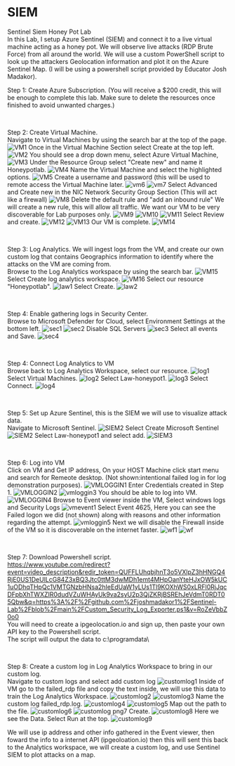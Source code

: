 # SIEM
Sentinel Siem Honey Pot Lab
<br>
In this Lab, I setup Azure Sentinel (SIEM) and connect it to a live virtual machine acting as a honey pot. We will observe live attacks (RDP Brute Force) from all around the world. We will use a custom PowerShell script to look up the attackers Geolocation information and plot it on the Azure Sentinel Map.
(I will be using a powershell script provided by Educator Josh Madakor).

Step 1:
Create Azure Subscription. (You will receive a $200 credit, this will be enough to complete this lab. Make sure to delete the resources once finished to avoid unwanted charges.)

<br>

Step 2:
Create Virtual Machine.
<br>
Navigate to Virtual Machines by using the search bar at the top of the page.
![VM1](https://user-images.githubusercontent.com/107056915/173632168-2186999d-24ae-489e-8687-aee168b2cae0.png)
Once in the Virtual Machine Section select Create at the top left.
![VM2](https://user-images.githubusercontent.com/107056915/173632177-6d117440-f468-4531-b135-de1bf83c41f1.png)
You should see a drop down menu, select Azure Virtual Machine,
![VM3](https://user-images.githubusercontent.com/107056915/173632180-0b6d25b3-26d5-41a8-8132-0c8ec3c8934c.png)
Under the Resource Group select "Create new" and name it Honeypotlab.
![VM4](https://user-images.githubusercontent.com/107056915/173632187-705b11d6-53bf-49cc-b8a5-000a71b12e66.png)
Name the Virtual Machine and select the highlighted options.
![VM5](https://user-images.githubusercontent.com/107056915/173632385-e0567063-1b9d-4d03-a4f3-e578b21721b2.png)
Create a username and password (this will be used to remote access the Virtual Machine later.
![vm6](https://user-images.githubusercontent.com/107056915/173632312-c42c1125-5d54-4507-b717-48a943ed6c21.png)
![vm7](https://user-images.githubusercontent.com/107056915/173633014-cd628a78-c2cd-426a-aea6-746c0a6cf0a7.png)
Select Advanced and Create new in the NIC Network Security Group Section (This will act like a firewall)
![VM8](https://user-images.githubusercontent.com/107056915/173632438-5da94323-e3dd-4bc9-95f8-cca1178144f6.png)
Delete the default rule and "add an inbound rule" We will create a new rule, this will allow all traffic. We want our VM to be very discoverable for Lab purposes only.
![VM9](https://user-images.githubusercontent.com/107056915/173632447-e5d5cea2-337d-4530-b5cb-2c4b666a0926.png)
![VM10](https://user-images.githubusercontent.com/107056915/173632461-5c6bc95d-c75d-452f-a44a-d5e78e323872.png)
![VM11](https://user-images.githubusercontent.com/107056915/173632468-512282bb-8dbe-4f81-befc-1c598018c511.png)
Select Review and create.
![VM12](https://user-images.githubusercontent.com/107056915/173632475-e0ba1d2b-ef54-4aac-a018-58627d3daf4b.png)
![VM13](https://user-images.githubusercontent.com/107056915/173632492-ba3be2bd-fd02-4b00-b797-7c069eb16584.png)
Our VM is complete.
![VM14](https://user-images.githubusercontent.com/107056915/173632506-c4cd8039-0f11-4e27-b23b-e82c7486d4b9.png)

<br>

Step 3:
Log Analytics.
We will ingest logs from the VM, and create our own custom log that contains Geographics information to identify where the attacks on the VM are coming from.
<br>
Browse to the Log Analytics workspace by using the search bar.
![VM15](https://user-images.githubusercontent.com/107056915/173635916-714abf58-ca0d-4cf6-af3f-9b52d8175889.png)
Select Create log analytics workspace.
![VM16](https://user-images.githubusercontent.com/107056915/173635937-f2580768-54f4-4255-a422-8b433f668ac8.png)
Select our resource "Honeypotlab".
![law1](https://user-images.githubusercontent.com/107056915/173635956-b0598de6-5952-4f2e-b4a6-1c4ce47f0098.png)
Select Create.
![law2](https://user-images.githubusercontent.com/107056915/173635962-3eff1d2c-9978-4d2a-aeca-ce574d54e6f8.png)

<br>

Step 4:
Enable gathering logs in Security Center.
<br>
Browse to Microsoft Defender for Cloud, select Environment Settings at the bottom left.
![sec1](https://user-images.githubusercontent.com/107056915/173637642-06ee879c-a175-4f29-aab6-21dc2d01b535.png)
![sec2](https://user-images.githubusercontent.com/107056915/173637659-eb1b995a-6307-431b-b602-8855814dc27e.png)
Disable SQL Servers
![sec3](https://user-images.githubusercontent.com/107056915/173637671-b22cb80a-3dfc-4c77-b169-835f960b75c2.png)
Select all events and Save.
![sec4](https://user-images.githubusercontent.com/107056915/173637681-b1a725c6-6d7f-416d-826d-e8d119f3a0e0.png)

<br>

Step 4:
Connect Log Analytics to VM
<br>
Browse back to Log Analytics Workspace, select our resource.
![log1](https://user-images.githubusercontent.com/107056915/173638484-d17fdd87-4fb7-40a6-b279-e97e745c6b97.png)
Select Virtual Machines.
![log2](https://user-images.githubusercontent.com/107056915/173638508-46423073-b390-4ad5-ad11-b6ff07f2f669.png)
Select Law-honeypot1.
![log3](https://user-images.githubusercontent.com/107056915/173638513-3e314986-7ac8-4815-9ea5-4ce2bc67db9f.png)
Select Connect.
![log4](https://user-images.githubusercontent.com/107056915/173638527-71766c4f-e5b9-4451-975c-ac859c5695b9.png)

<br>

Step 5:
Set up Azure Sentinel, this is the SIEM we will use to visualize attack data.
<br>
Navigate to Microsoft Sentinel.
![SIEM2](https://user-images.githubusercontent.com/107056915/173639664-2d9780a7-0ec7-4869-a626-fe2e40725c08.png)
Select Create Microsoft Sentinel
![SIEM2](https://user-images.githubusercontent.com/107056915/173639743-1b6c70da-da11-4e4f-b919-0bd8e50d5ae8.png)
Select Law-honeypot1 and select add.
![SIEM3](https://user-images.githubusercontent.com/107056915/173639671-36c00fb6-25a9-42fe-9aa2-62728a70de45.png)

<br>

Step 6: Log into VM
<br>
Click on VM and Get IP address, On your HOST Machine click start menu and search for Remeote desktop. (Not shown:intentional failed log in for log demonstration purposes).
![VMLOGGIN1](https://user-images.githubusercontent.com/107056915/173640516-ae55d8e0-4595-4408-a7b0-e95122606a64.png)
Enter Credentials created in Step 1.
![VMLOGGIN2](https://user-images.githubusercontent.com/107056915/173640599-3b676680-4e7f-4cfa-ba4a-d528ce2bc896.png)
![vmloggin3](https://user-images.githubusercontent.com/107056915/173640540-b6ce1265-e5e1-4171-8bdf-9f98cbfb547a.png)
You should be able to log into VM.
![VMLOGGIN4](https://user-images.githubusercontent.com/107056915/173640620-5e7ff6b7-8351-4fc8-8dd4-793d7d6de939.png)
Browse to Event viewer inside the VM, Select windows logs and Security Logs
![vmevent1](https://user-images.githubusercontent.com/107056915/173656726-76598c38-6731-43b3-82ae-3dabfcb16d6a.png)
Select Event 4625, Here you can see the Failed logon we did (not shown) along with reasons and other information regarding the attempt.
![vmloggin5](https://user-images.githubusercontent.com/107056915/173656762-3d39c5fa-ec48-4abd-87a2-9f9dd78f4edf.png)
Next we will disable the Firewall inside of the VM so it is discoverable on the internet faster.
![wf1](https://user-images.githubusercontent.com/107056915/173656770-f9fae2f6-7d99-40ea-acd2-5bdfab2826d3.png)
![wf](https://user-images.githubusercontent.com/107056915/173656783-3a14ea1f-ae5c-48f8-873e-d3d801f9c2c2.png)

<br>

Step 7:
Download Powershell script. 
<br>
https://www.youtube.com/redirect?event=video_description&redir_token=QUFFLUhqbjhnT3o5VXlpZ3hHNGQ4RjE0US1DeUlLcG84Z3xBQ3Jtc0ttM3dwMDh1emt4MHpOanYteHJxOW5kUC1uODhqTHpQc1VMTGNzbHNsa2hIeEdUaW1yLUs1Tl9KOXhWS0xLRFl0RjJqcDFpbXhTWXZIR0dudVZuWHAyUk9va2syU2p3QjZKRjBSREhJeVdmT0RDT05Qbw&q=https%3A%2F%2Fgithub.com%2Fjoshmadakor1%2FSentinel-Lab%2Fblob%2Fmain%2FCustom_Security_Log_Exporter.ps1&v=RoZeVbbZ0o0
<br>
You will need to create a ipgeolocation.io and sign up, then paste your own API key to the Powershell script.
<br>
The script will output the data to c:\programdata\

<br>

Step 8:
Create a custom log in Log Analytics Workspace to bring in our custom log.
<br>
Navigate to custom logs and select add custom log
![customlog1](https://user-images.githubusercontent.com/107056915/173660904-11cfe16a-2b87-4ddf-8012-af6ac019d0d6.png)
Inside of VM go to the failed_rdp file and copy the text inside, we will use this data to train the Log Analytics Workspace.
![customlog2](https://user-images.githubusercontent.com/107056915/173660930-3fbdbb0a-faaf-4415-8463-a034990cd7ba.png)
![customlog3](https://user-images.githubusercontent.com/107056915/173660944-3dc23306-6a59-45bb-8759-a7b4532e5f83.png)
Name the custom log failed_rdp.log.
![customlog4](https://user-images.githubusercontent.com/107056915/173660957-ca8c48cc-2951-4fbd-938e-fe16505a8552.png)
![customlog5](https://user-images.githubusercontent.com/107056915/173660966-b22c3f9a-54fe-4180-b610-28e95b4ff302.png)
Map out the path to the file.
![customlog6](https://user-images.githubusercontent.com/107056915/173660983-b5783a33-3964-4603-9cff-ed0757b15fd7.png)
![customlog png7](https://user-images.githubusercontent.com/107056915/173661070-59142e56-c57f-4892-8a08-8fb9ded71c47.png)
Create.
![customlog8](https://user-images.githubusercontent.com/107056915/173661344-69176720-3271-44e5-af18-81e2b4f2bfea.png)
Here we see the Data. Select Run at the top.
![customlog9](https://user-images.githubusercontent.com/107056915/173661118-ace40744-a040-41cf-9aa1-cc1d773df6bd.png)





We will use ip address and other info gathered in the Event viewer, then foward the info to a internet API (ipgeoloation.io) then this will sent this back to the Analytics workspace, we will create a custom log, and use Sentinel SIEM to plot attacks on a map.

